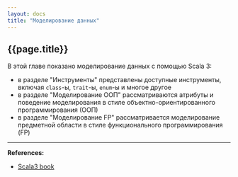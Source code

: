```yaml
---
layout: docs
title: "Моделирование данных"
---
```


## {{page.title}}

В этой главе показано моделирование данных с помощью Scala 3:
- в разделе "Инструменты" представлены доступные инструменты, включая `class`-ы, `trait`-ы, `enum`-ы и многое другое
- в разделе "Моделирование ООП" рассматриваются атрибуты и поведение моделирования в стиле объектно-ориентированного программирования (ООП)
- в разделе "Моделирование FP" рассматривается моделирование предметной области в стиле функционального программирования (FP)

---

**References:**
- [Scala3 book](https://docs.scala-lang.org/scala3/book/domain-modeling-intro.html)
